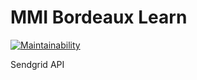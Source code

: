 # MMI Bordeaux Learn

[![Maintainability](https://api.codeclimate.com/v1/badges/ea0f6f9543e58c56bb6b/maintainability)](https://codeclimate.com/github/mmibordeaux/learn/maintainability)

Sendgrid API
